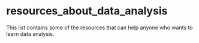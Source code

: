 # resources_about_data_analysis
This list contains some of the resources that can help anyone who wants to learn data analysis.
